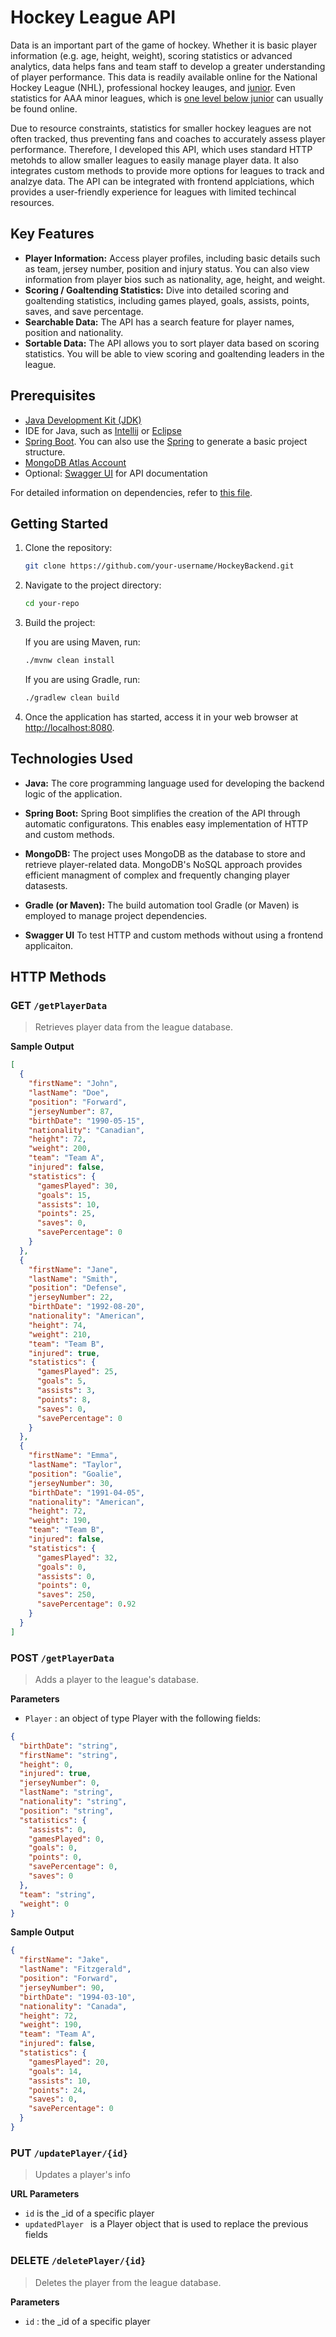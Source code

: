 # Hockey League API
Data is an important part of the game of hockey. Whether it is basic player information (e.g. age, height, weight), scoring statistics or advanced analytics, data helps fans and team staff to develop a greater understanding of player performance. This data is readily available online for the National Hockey League (NHL), professional hockey leauges, and 
<a href="https://goaliecoaches.com/understanding-junior-hockey-path-nhl">junior</a>. Even statistics for AAA minor leagues, which is <a href="https://goaliecoaches.com/understanding-junior-hockey-path-nhl">one level below junior</a> can usually be found online.

Due to resource constraints, statistics for smaller hockey leagues are not often tracked, thus preventing fans and coaches to accurately assess player performance. Therefore, I developed this API, which uses standard HTTP metohds to allow smaller leagues to easily manage player data. It also integrates custom methods to provide more options for leagues to track and analzye data. The API can be integrated with frontend applciations, which provides a user-friendly experience for leagues with limited techincal resources.

## Key Features
- **Player Information:** Access player profiles, including basic details such as team, jersey number, position and injury status. You can also view information from player bios such as nationality, age, height, and weight.
- **Scoring / Goaltending Statistics:** Dive into detailed scoring and goaltending statistics, including games played, goals, assists, points, saves, and save percentage.
- **Searchable Data:** The API has a search feature for player names, position and nationality.
- **Sortable Data:** The API allows you to sort player data based on scoring statistics. You will be able to view scoring and goaltending leaders in the league.

## Prerequisites
- [Java Development Kit (JDK)](https://www.oracle.com/technetwork/java/javase/downloads/)
- IDE for Java, such as [Intellij](https://www.jetbrains.com/idea/) or [Eclipse](https://www.eclipse.org/downloads/packages/release/kepler/sr1/eclipse-ide-java-developers)
- [Spring Boot](https://docs.spring.io/spring-boot/docs/current/reference/html/getting-started.html). You can also use the [Spring](https://start.spring.io/) to generate a basic project structure.
- [MongoDB Atlas Account](https://www.mongodb.com/cloud/atlas/register)
- Optional: [Swagger UI](https://swagger.io/tools/swagger-ui/) for API documentation

For detailed information on dependencies, refer to [this file](Dependencies.md).

## Getting Started

1. Clone the repository:

    ```bash
    git clone https://github.com/your-username/HockeyBackend.git
    ```

2. Navigate to the project directory:

    ```bash
    cd your-repo
    ```

3. Build the project:

   If you are using Maven, run:

    ```bash
    ./mvnw clean install
    ```

   If you are using Gradle, run:

    ```bash
    ./gradlew clean build
    ```

4. Once the application has started, access it in your web browser at [http://localhost:8080](http://localhost:8080).

## Technologies Used

- **Java:** The core programming language used for developing the backend logic of the application.

- **Spring Boot:** Spring Boot simplifies the creation of the API through automatic configuratons. This enables easy implementation of HTTP and custom methods.
  
- **MongoDB:** The project uses MongoDB as the database to store and retrieve player-related data. MongoDB's NoSQL approach provides efficient managment of complex and frequently changing player datasests.

- **Gradle (or Maven):** The build automation tool Gradle (or Maven) is employed to manage project dependencies.

- **Swagger UI** To test HTTP and custom methods without using a frontend applicaiton.

## HTTP Methods
### <span class="label label-api">GET</span>  `/getPlayerData`
> Retrieves player data from the league database.

**Sample Output**
```JSON
[
  {
    "firstName": "John",
    "lastName": "Doe",
    "position": "Forward",
    "jerseyNumber": 87,
    "birthDate": "1990-05-15",
    "nationality": "Canadian",
    "height": 72,
    "weight": 200,
    "team": "Team A",
    "injured": false,
    "statistics": {
      "gamesPlayed": 30,
      "goals": 15,
      "assists": 10,
      "points": 25,
      "saves": 0,
      "savePercentage": 0
    }
  },
  {
    "firstName": "Jane",
    "lastName": "Smith",
    "position": "Defense",
    "jerseyNumber": 22,
    "birthDate": "1992-08-20",
    "nationality": "American",
    "height": 74,
    "weight": 210,
    "team": "Team B",
    "injured": true,
    "statistics": {
      "gamesPlayed": 25,
      "goals": 5,
      "assists": 3,
      "points": 8,
      "saves": 0,
      "savePercentage": 0
    }
  },
  {
    "firstName": "Emma",
    "lastName": "Taylor",
    "position": "Goalie",
    "jerseyNumber": 30,
    "birthDate": "1991-04-05",
    "nationality": "American",
    "height": 72,
    "weight": 190,
    "team": "Team B",
    "injured": false,
    "statistics": {
      "gamesPlayed": 32,
      "goals": 0,
      "assists": 0,
      "points": 0,
      "saves": 250,
      "savePercentage": 0.92
    }
  }
]
```
### <span class="label label-api">POST</span>  `/getPlayerData`
> Adds a player to the league's database.

**Parameters**
- `Player` : an object of type Player with the following fields:
```JSON
{
  "birthDate": "string",
  "firstName": "string",
  "height": 0,
  "injured": true,
  "jerseyNumber": 0,
  "lastName": "string",
  "nationality": "string",
  "position": "string",
  "statistics": {
    "assists": 0,
    "gamesPlayed": 0,
    "goals": 0,
    "points": 0,
    "savePercentage": 0, 
    "saves": 0
  },
  "team": "string",
  "weight": 0
}
```

**Sample Output**
```JSON
{
  "firstName": "Jake",
  "lastName": "Fitzgerald",
  "position": "Forward",
  "jerseyNumber": 90,
  "birthDate": "1994-03-10",
  "nationality": "Canada",
  "height": 72,
  "weight": 190,
  "team": "Team A",
  "injured": false,
  "statistics": {
    "gamesPlayed": 20,
    "goals": 14,
    "assists": 10,
    "points": 24,
    "saves": 0,
    "savePercentage": 0
  }
}
```
### <span class="label label-api">PUT</span> `/updatePlayer/{id}`
> Updates a player's info

**URL Parameters**
  -  `id` is the _id of a specific player
  -  `updatedPlayer ` is a Player object that is used to replace the previous fields 

### <span class="label label-api">DELETE</span>  `/deletePlayer/{id}`
> Deletes the player from the league database.

**Parameters**
  - `id` : the _id of a specific player



  


  
  
